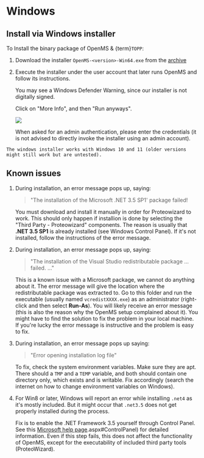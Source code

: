 Windows
=======

## Install via Windows installer

To Install the binary package of OpenMS & {term}`TOPP`:

1. Download the installer `OpenMS-<version>-Win64.exe` from the [archive](https://abibuilder.cs.uni-tuebingen.de/archive/openms/OpenMSInstaller/release/latest/) 
2. Execute the installer under the user account that later runs OpenMS and follow its instructions.
   
   You may see a Windows Defender Warning, since our installer is not digitally signed.
   
   Click on "More Info", and then "Run anyways".
   
   ![](/_images/installations/win/smartscreen.gif)

   When asked for an admin authentication, please enter the credentials (it is not advised to directly invoke the installer using an admin account).

```{tip}
The windows installer works with Windows 10 and 11 (older versions might still work but are untested).
```

## Known issues

1. During installation, an error message pops up, saying:
   >"The installation of the Microsoft .NET 3.5 SP1' package failed!

   You must download and install it manually in order for Proteowizard to work.
   This should only happen if installion is done by selecting the "Third Party - Proteowizard" components. The reason is
   usually that **.NET 3.5 SP1** is already installed (see Windows Control Panel). If it's not installed, follow the
   instructions of the error message.
2. During installation, an error message pops up, saying:
   > "The installation of the Visual Studio redistributable package ... failed. ..."

   This is a known issue with a Microsoft package, we cannot do anything about it.
   The error message will give the location where the redistributable package was extracted to. Go to this folder and
   run the executable (usually named `vcredistXXXX.exe`) as an administrator (right-click and then select **Run-As**). You will likely
   receive an error message (this is also the reason why the OpenMS setup complained about it). You might have to find
   the solution to fix the problem in your local machine. If you're lucky the error message is instructive and the
   problem is easy to fix.
3. During installation, an error message pops up saying:
   >"Error opening installation log file"

   To fix, check the system environment variables. Make sure they are apt. There should a `TMP` and a `TEMP` variable,
   and both should contain one directory only, which exists and is writable. Fix accordingly (search the internet on
   how to change environment variables on Windows).
4. For Win8 or later, Windows will report an error while installing `.net4` as it's mostly included. But it might occur
   that `.net3.5` does not get properly installed during the process.

   Fix is to enable the .NET Framework 3.5 yourself through Control Panel. See this [Microsoft help page](https://docs.microsoft.com/en-us/dotnet/framework/install/dotnet-35-windows).aspx#ControlPanel) for detailed information. Even if this step fails, this does not affect the functionality of OpenMS, except for the executability of included third party tools (ProteoWizard).
